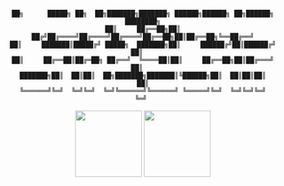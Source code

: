 
<div align="center">
	
```
██╗      █████╗ ██╗  ██╗███████╗███████╗ ██████╗██████╗ ██╗██████╗ ████████╗
██║     ██╔══██╗██║ ██╔╝██╔════╝██╔════╝██╔════╝██╔══██╗██║██╔══██╗╚══██╔══╝
██║     ███████║█████╔╝ █████╗  ███████╗██║     ██████╔╝██║██████╔╝   ██║   
██║     ██╔══██║██╔═██╗ ██╔══╝  ╚════██║██║     ██╔══██╗██║██╔═══╝    ██║   
███████╗██║  ██║██║  ██╗███████╗███████║╚██████╗██║  ██║██║██║        ██║
╚══════╝╚═╝  ╚═╝╚═╝  ╚═╝╚══════╝╚══════╝ ╚═════╝╚═╝  ╚═╝╚═╝╚═╝        ╚═╝ 

```                                                                                                                         

</div>



<div align="center">
	<img src="https://training.linuxfoundation.org/wp-content/uploads/2019/03/kubernetes-ckad-color-300x294.png" style="height: 120px;"/>
	<img src="https://training.linuxfoundation.org/wp-content/uploads/2019/03/logo_cka_whitetext-300x293.png"style="height: 120px;" />
</div>


